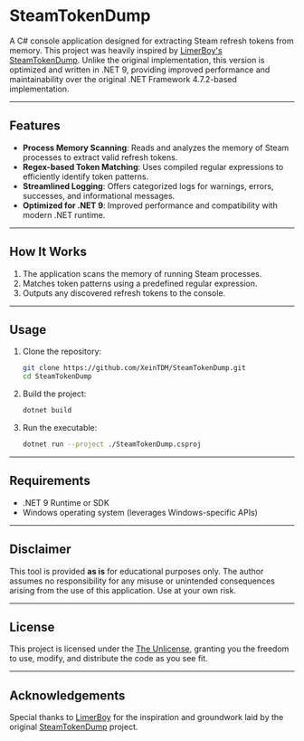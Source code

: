# SteamTokenDump

A C# console application designed for extracting Steam refresh tokens from memory. This project was heavily inspired by [LimerBoy's SteamTokenDump](https://github.com/LimerBoy/SteamTokenDump). Unlike the original implementation, this version is optimized and written in .NET 9, providing improved performance and maintainability over the original .NET Framework 4.7.2-based implementation.

---

## Features

- **Process Memory Scanning**: Reads and analyzes the memory of Steam processes to extract valid refresh tokens.
- **Regex-based Token Matching**: Uses compiled regular expressions to efficiently identify token patterns.
- **Streamlined Logging**: Offers categorized logs for warnings, errors, successes, and informational messages.
- **Optimized for .NET 9**: Improved performance and compatibility with modern .NET runtime.

---

## How It Works

1. The application scans the memory of running Steam processes.
2. Matches token patterns using a predefined regular expression.
3. Outputs any discovered refresh tokens to the console.

---

## Usage

1. Clone the repository:

   ```bash
   git clone https://github.com/XeinTDM/SteamTokenDump.git
   cd SteamTokenDump
   ```

2. Build the project:

   ```bash
   dotnet build
   ```

3. Run the executable:

   ```bash
   dotnet run --project ./SteamTokenDump.csproj
   ```

---

## Requirements

- .NET 9 Runtime or SDK
- Windows operating system (leverages Windows-specific APIs)

---

## Disclaimer

This tool is provided **as is** for educational purposes only. The author assumes no responsibility for any misuse or unintended consequences arising from the use of this application. Use at your own risk.

---

## License

This project is licensed under the [The Unlicense](LICENSE), granting you the freedom to use, modify, and distribute the code as you see fit.

---

## Acknowledgements

Special thanks to [LimerBoy](https://github.com/LimerBoy) for the inspiration and groundwork laid by the original [SteamTokenDump](https://github.com/LimerBoy/SteamTokenDump) project.
